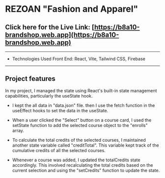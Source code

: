 # REZOAN "Fashion and Apparel"

## Click here for the Live Link: [https://b8a10-brandshop.web.app](https://b8a10-brandshop.web.app)

----------------------------------------------------------------

- Technologies Used Front End: React, Vite, Tailwind CSS, Firebase
----------------------------------------------------------------
## Project features

 In my project, I managed the state using React's built-in state management capabilities, particularly the useState hook.

- I kept the all data in "data.json" file. then I use the fetch function in the useEffect hooks to set the data in the useState.

- When a user clicked the "Select" button on a course card, I used the setState function to add the selected course object to the "enrolls" array.

- To calculate the total credits of the selected courses, I maintained another state variable called "creditTotal". This variable kept track of the cumulative credits of all the selected courses.

- Whenever a course was added, I updated the totalCredits state accordingly. This involved recalculating the total credits based on the current selection and using the "setCredits" function to update the state.
